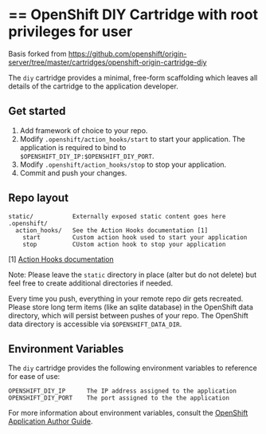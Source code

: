 ==
OpenShift DIY Cartridge with root privileges for user
==

Basis  forked from https://github.com/openshift/origin-server/tree/master/cartridges/openshift-origin-cartridge-diy

The `diy` cartridge provides a minimal, free-form scaffolding which leaves all
details of the cartridge to the application developer.

## Get started
1. Add framework of choice to your repo.
2. Modify `.openshift/action_hooks/start` to start your application.
   The application is required to bind to `$OPENSHIFT_DIY_IP:$OPENSHIFT_DIY_PORT`.
3. Modify `.openshift/action_hooks/stop` to stop your application.
4. Commit and push your changes.

## Repo layout

    static/           Externally exposed static content goes here
    .openshift/
      action_hooks/   See the Action Hooks documentation [1]
        start         Custom action hook used to start your application
        stop          CUstom action hook to stop your application

\[1\] [Action Hooks documentation](https://github.com/openshift/origin-server/blob/master/node/README.writing_applications.md#action-hooks)

Note: Please leave the `static` directory in place (alter but do not delete) but feel
free to create additional directories if needed.

Every time you push, everything in your remote repo dir gets recreated.
Please store long term items (like an sqlite database) in the OpenShift
data directory, which will persist between pushes of your repo.
The OpenShift data directory is accessible via `$OPENSHIFT_DATA_DIR`.

## Environment Variables

The `diy` cartridge provides the following environment variables to reference for ease
of use:

    OPENSHIFT_DIY_IP      The IP address assigned to the application
    OPENSHIFT_DIY_PORT    The port assigned to the the application

For more information about environment variables, consult the
[OpenShift Application Author Guide](https://github.com/openshift/origin-server/blob/master/node/README.writing_applications.md).
